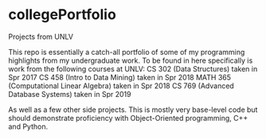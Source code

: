 # collegePortfolio
Projects from UNLV

This repo is essentially a catch-all portfolio of some of my programming highlights from my undergraduate work.
To be found in here specifically is work from the following courses at UNLV:
CS 302 (Data Structures) taken in Spr 2017
CS 458 (Intro to Data Mining) taken in Spr 2018
MATH 365 (Computational Linear Algebra) taken in Spr 2018
CS 769 (Advanced Database Systems) taken in Spr 2019

As well as a few other side projects. 
This is mostly very base-level code but should demonstrate proficiency with Object-Oriented programming, C++ and Python.

